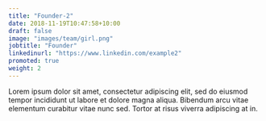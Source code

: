 ```yaml
---
title: "Founder-2"
date: 2018-11-19T10:47:58+10:00
draft: false
image: "images/team/girl.png"
jobtitle: "Founder"
linkedinurl: "https://www.linkedin.com/example2"
promoted: true
weight: 2
---
```


Lorem ipsum dolor sit amet, consectetur adipiscing elit, sed do eiusmod tempor incididunt ut labore et dolore magna aliqua. Bibendum arcu vitae elementum curabitur vitae nunc sed. Tortor at risus viverra adipiscing at in.
